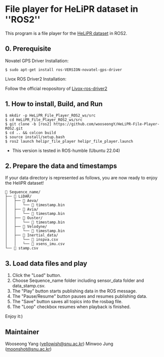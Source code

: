 # File player for HeLiPR dataset in ''ROS2''

This program is a file player for the [HeLiPR dataset](https://sites.google.com/view/heliprdataset) in ROS2.

## 0. Prerequisite

Novatel GPS Driver Installation:
```
$ sudo apt-get install ros-VERSION-novatel-gps-driver
```

Livox ROS Driver2 Installation:

Follow the official reopository of [Livox-ros-driver2](https://github.com/Livox-SDK/livox_ros_driver2)

## 1. How to install, Build, and Run
```
$ mkdir -p HeLiPR_File_Player_ROS2_ws/src
$ cd HeLiPR_File_Player_ROS2_ws/src
$ git clone -b [ros2] https://github.com/wooseongY/HeLiPR-File-Player-ROS2.git
$ cd .. && colcon build
$ source install/setup.bash
$ ros2 launch helipr_file_player helipr_file_player.launch
```
- This version is tested in ROS-humble (Ubuntu 22.04)


## 2. Prepare the data and timestamps

If your data directory is represented as follows, you are now ready to enjoy the HeliPR dataset!
```
📂 Sequence_name/
├── 📂 LiDAR/
│   ├── 📂 Aeva/
│   │   └── 📝 timestamp.bin
│   ├── 📂 Avia/
│   │   └── 📝 timestamp.bin
│   ├── 📂 Ouster/
│   │   └── 📝 timestamp.bin
│   ├── 📂 Velodyne/
│   │   └── 📝 timestamp.bin
│   ├── 📂 Inertial_data/
│   │   └── 📝 inspva.csv
│   │   └── 📝 xsens_imu.csv
└── 📝 stamp.csv
```

## 3. Load data files and play

1. Click the "Load" button.
2. Choose Sequence_name folder including sensor_data folder and data_stamp.csv.
3. The "Play" button starts publishing data in the ROS message.
4. The "Pause/Resume" button pauses and resumes publishing data.
5. The "Save" button saves all topics into the rosbag file.
6. The "Loop" checkbox resumes when playback is finished.

Enjoy it:) 

## Maintainer

Wooseong Yang (yellowish@snu.ac.kr)
Minwoo Jung (moonshot@snu.ac.kr)

